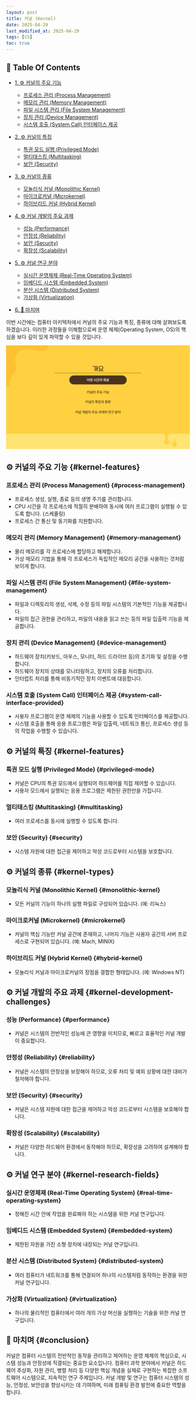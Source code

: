 ```yaml
---
layout: post
title: 커널 (Kernel)
date: 2025-04-29
last_modified_at: 2025-04-29
tags: [CS]
toc: true
---
```


## 📑 **Table Of Contents**
- [1. ⚙ 커널의 주요 기능](#kernel)
  - [프로세스 관리 (Process Management)](#process-management)
  - [메모리 관리 (Memory Management)](#memory-management)
  - [파일 시스템 관리 (File System Management)](#file-system-management)
  - [장치 관리 (Device Management)](#device-management)
  - [시스템 호출 (System Call) 인터페이스 제공](#system-call-interface-provided)
- [2. ⚙ 커널의 특징](#kernel-features)
  - [특권 모드 실행 (Privileged Mode)](#privileged-mode)
  - [멀티태스킹 (Multitasking)](#multitasking)
  - [보안 (Security)](#security)
- [3. ⚙ 커널의 종류](#kernel-types)
  - [모놀리식 커널 (Monolithic Kernel)](#monolithic-kernel)
  - [마이크로커널 (Microkernel)](#microkernel)
  - [하이브리드 커널 (Hybrid Kernel)](#hybrid-kernel)
- [4. ⚙ 커널 개발의 주요 과제](#kernel-development-challenges)
  - [성능 (Performance)](#performance)
  - [안정성 (Reliability)](#reliability)
  - [보안 (Security)](#security)
  - [확장성 (Scalability)](#scalability)
- [5. ⚙ 커널 연구 분야](#kernel-research-fields)
  - [실시간 운영체제 (Real-Time Operating System)](#real-time-operating-system)
  - [임베디드 시스템 (Embedded System)](#embedded-system)
  - [분산 시스템 (Distributed System)](#distributed-system)
  - [가상화 (Virtualization)](#virtualization)

- [6. 🏁 마치며](#conclusion)

이번 시간에는 컴퓨터 아키텍처에서 커널의 주요 기능과 특징, 종류에 대해 살펴보도록 하겠습니다. 이러한 과정들을 이해함으로써 운영 체제(Operating System, OS)의 핵심을 보다 깊이 있게 파악할 수 있을 것입니다.

![kernel.png](/images/posts/kernel.png)

## ⚙ 커널의 주요 기능 {#kernel-features}

### 프로세스 관리 (Process Management) {#process-management}

- 프로세스 생성, 실행, 종료 등의 생명 주기를 관리합니다.
- CPU 시간을 각 프로세스에 적절히 분배하여 동시에 여러 프로그램이 실행될 수 있도록 합니다. (스케줄링)
- 프로세스 간 통신 및 동기화를 지원합니다.

### 메모리 관리 (Memory Management) {#memory-management}

- 물리 메모리를 각 프로세스에 할당하고 해제합니다.
- 가상 메모리 기법을 통해 각 프로세스가 독립적인 메모리 공간을 사용하는 것처럼 보이게 합니다.

### 파일 시스템 관리 (File System Management) {#file-system-management}

- 파일과 디렉토리의 생성, 삭제, 수정 등의 파일 시스템의 기본적인 기능을 제공합니다.
- 파일의 접근 권한을 관리하고, 파일의 내용을 읽고 쓰는 등의 파일 입출력 기능을 제공합니다.

### 장치 관리 (Device Management) {#device-management}

- 하드웨어 장치(키보드, 마우스, 모니터, 하드 드라이브 등)의 초기화 및 설정을 수행합니다.
- 하드웨어 장치의 상태를 모니터링하고, 장치의 오류를 처리합니다.
- 인터럽트 처리를 통해 비동기적인 장치 이벤트에 대응합니다.

### 시스템 호출 (System Call) 인터페이스 제공 {#system-call-interface-provided}

- 사용자 프로그램이 운영 체제의 기능을 사용할 수 있도록 인터페이스를 제공합니다.
- 시스템 호출을 통해 응용 프로그램은 파일 입출력, 네트워크 통신, 프로세스 생성 등의 작업을 수행할 수 있습니다.

## ⚙ 커널의 특징 {#kernel-features}

### 특권 모드 실행 (Privileged Mode) {#privileged-mode}

- 커널은 CPU의 특권 모드에서 실행되어 하드웨어를 직접 제어할 수 있습니다.
- 사용자 모드에서 실행되는 응용 프로그램은 제한된 권한만을 가집니다.

### 멀티태스킹 (Multitasking) {#multitasking}

- 여러 프로세스를 동시에 실행할 수 있도록 합니다.

### 보안 (Security) {#security}

- 시스템 자원에 대한 접근을 제어하고 악성 코드로부터 시스템을 보호합니다.

## ⚙ 커널의 종류 {#kernel-types}

### 모놀리식 커널 (Monolithic Kernel) {#monolithic-kernel}

- 모든 커널의 기능이 하나의 실행 파일로 구성되어 있습니다. (예: 리눅스)

### 마이크로커널 (Microkernel) {#microkernel}

- 커널의 핵심 기능만 커널 공간에 존재하고, 나머지 기능은 사용자 공간의 서버 프로세스로 구현되어 있습니다. (예: Mach, MINIX)

### 하이브리드 커널 (Hybrid Kernel) {#hybrid-kernel}

- 모놀리식 커널과 마이크로커널의 장점을 결합한 형태입니다. (예: Windows NT)

## ⚙ 커널 개발의 주요 과제 {#kernel-development-challenges}

### 성능 (Performance) {#performance}

- 커널은 시스템의 전반적인 성능에 큰 영향을 미치므로, 빠르고 효율적인 커널 개발이 중요합니다.

### 안정성 (Reliability) {#reliability}

- 커널은 시스템의 안정성을 보장해야 하므로, 오류 처리 및 예외 상황에 대한 대비가 철저해야 합니다.

### 보안 (Security) {#security}

- 커널은 시스템 자원에 대한 접근을 제어하고 악성 코드로부터 시스템을 보호해야 합니다.

### 확장성 (Scalability) {#scalability}

- 커널은 다양한 하드웨어 환경에서 동작해야 하므로, 확장성을 고려하여 설계해야 합니다.

## ⚙ 커널 연구 분야 {#kernel-research-fields}

### 실시간 운영체제 (Real-Time Operating System) {#real-time-operating-system}

- 정해진 시간 안에 작업을 완료해야 하는 시스템을 위한 커널 연구입니다.

### 임베디드 시스템 (Embedded System) {#embedded-system}

- 제한된 자원을 가진 소형 장치에 내장되는 커널 연구입니다.

### 분산 시스템 (Distributed System) {#distributed-system}

- 여러 컴퓨터가 네트워크를 통해 연결되어 하나의 시스템처럼 동작하는 환경을 위한 커널 연구입니다.

### 가상화 (Virtualization) {#virtualization}

- 하나의 물리적인 컴퓨터에서 여러 개의 가상 머신을 실행하는 기술을 위한 커널 연구입니다.

## 🏁 마치며 {#conclusion}

커널은 컴퓨터 시스템의 전반적인 동작을 관리하고 제어하는 운영 체제의 핵심으로, 시스템 성능과 안정성에 직결되는 중요한 요소입니다. 컴퓨터 과학 분야에서 커널은 하드웨어 추상화, 자원 관리, 병렬 처리 등 다양한 핵심 개념을 실제로 구현하는 복잡한 소프트웨어 시스템으로, 지속적인 연구 주제입니다. 커널 개발 및 연구는 컴퓨터 시스템의 성능, 안정성, 보안성을 향상시키는 데 기여하며, 미래 컴퓨팅 환경 발전에 중요한 역할을 합니다.